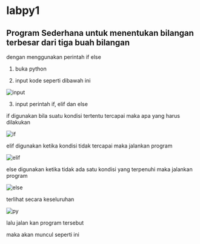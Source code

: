 # labpy1

## Program Sederhana untuk menentukan bilangan terbesar dari tiga buah bilangan

dengan menggunakan perintah if else

1. buka python

2. input kode seperti dibawah ini

![input](https://user-images.githubusercontent.com/46951612/52630655-69498c80-2eef-11e9-99d4-d58921f0f0eb.png)

3. input perintah if, elif dan else

if digunakan bila suatu kondisi tertentu tercapai maka apa yang harus dilakukan 

![if](https://user-images.githubusercontent.com/46951612/52630896-03113980-2ef0-11e9-98a2-430e8fa72596.png)

elif digunakan ketika kondisi tidak tercapai maka jalankan program

![elif](https://user-images.githubusercontent.com/46951612/52630908-0ad0de00-2ef0-11e9-9267-6cffefdf4606.png)

else digunakan ketika tidak ada satu kondisi yang terpenuhi maka jalankan program

![else](https://user-images.githubusercontent.com/46951612/52630918-102e2880-2ef0-11e9-8c87-d1f44522a3cb.png)

terlihat secara keseluruhan

![py](https://user-images.githubusercontent.com/46951612/52631253-e6293600-2ef0-11e9-99c8-156dae914a63.png)

lalu jalan kan program tersebut

maka akan muncul seperti ini
